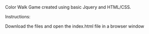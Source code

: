 Color Walk Game created using basic Jquery and HTML/CSS.

Instructions:

Download the files and open the index.html file in a browser window